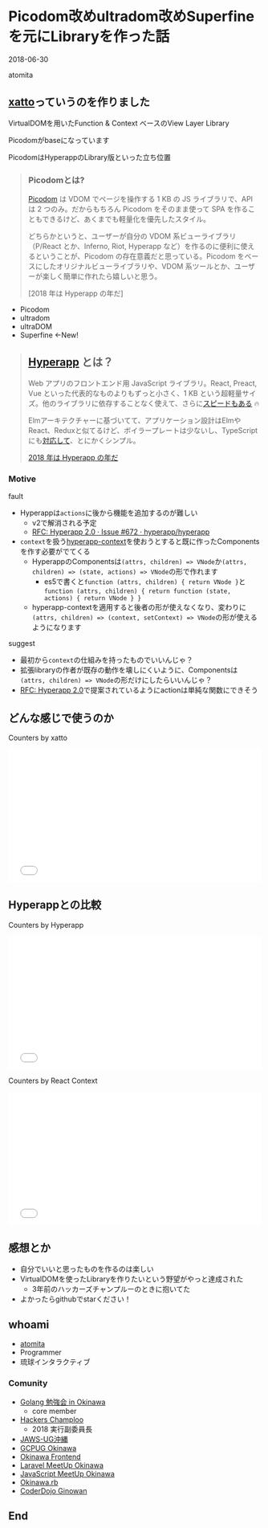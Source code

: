 # Picodom改めultradom改めSuperfineを元にLibraryを作った話

2018-06-30

atomita



## [xatto](https://www.npmjs.com/package/xatto)っていうのを作りました

VirtualDOMを用いたFunction & Context ベースのView Layer Library

Picodomがbaseになっています



PicodomはHyperappのLibrary版といった立ち位置  

> ### Picodomとは?
>
> [Picodom](https://github.com/picodom/picodom) は VDOM でページを操作する 1 KB の JS ライブラリで、API は 2 つのみ。だからもちろん Picodom をそのまま使って SPA を作ることもできるけど、あくまでも軽量化を優先したスタイル。
>
> どちらかというと、ユーザーが自分の VDOM 系ビューライブラリ（P/React とか、Inferno, Riot, Hyperapp など）を作るのに便利に使えるということが、Picodom の存在意義だと思っている。Picodom をベースにしたオリジナルビューライブラリや、VDOM 系ツールとか、ユーザーが楽しく簡単に作れたら嬉しいと思う。
>
> [2018 年は Hyperapp の年だ]

- Picodom
- ultradom
- ultraDOM
- Superfine ←New!



> ## [Hyperapp](https://github.com/hyperapp/hyperapp) とは？
>
> Web アプリのフロントエンド用 JavaScript ライブラリ。React, Preact, Vue といった代表的なものよりもずっと小さく、1 KB という超軽量サイズ。他のライブラリに依存することなく使えて、さらに[スピードもある](http://www.stefankrause.net/js-frameworks-benchmark7/table.html) :fire: 
>
> Elmアーキテクチャーに基づいてて、アプリケーション設計はElmやReact、Reduxと似てるけど、ボイラープレートは少ないし、TypeScriptにも[対応して](https://github.com/hyperapp/hyperapp/blob/master/hyperapp.d.ts)、とにかくシンプル。
>
> [2018 年は Hyperapp の年だ](https://qiita.com/JorgeBucaran/items/c48446babe0627e25ee6#%E9%9B%A3%E3%81%97%E3%81%8B%E3%81%A3%E3%81%9F%E3%81%A8%E3%81%93%E3%82%8D)



### Motive



fault

- Hyperappは`actions`に後から機能を追加するのが難しい
  - v2で解消される予定
   - [RFC: Hyperapp 2.0 · Issue #672 · hyperapp/hyperapp](https://github.com/hyperapp/hyperapp/issues/672)
- `context`を扱う[hyperapp-context](https://www.npmjs.com/package/hyperapp-context)を使おうとすると既に作ったComponentsを作す必要がでてくる
  - HyperappのComponentsは`(attrs, children) => VNode`か`(attrs, children) => (state, actions) => VNode`の形で作れます
    - es5で書くと`function (attrs, children) { return VNode }`と`function (attrs, children) { return function (state, actions) { return VNode } }`
  - hyperapp-contextを適用すると後者の形が使えなくなり、変わりに`(attrs, children) => (context, setContext) => VNode`の形が使えるようになります



suggest

- 最初から`context`の仕組みを持ったものでいいんじゃ？
- 拡張libraryの作者が既存の動作を壊しにくいように、Componentsは`(attrs, children) => VNode`の形だけにしたらいいんじゃ？
- [RFC: Hyperapp 2.0](https://github.com/hyperapp/hyperapp/issues/672)で提案されているようにactionは単純な関数にできそう



## どんな感じで使うのか



Counters by xatto

<iframe height='265' scrolling='no' title='counters by xatto' src='//codepen.io/atomita/embed/eKRpmP/?height=265&theme-id=light&default-tab=js,result&embed-version=2' frameborder='no' allowtransparency='true' allowfullscreen='true' style='width: 100%;'>See the Pen <a href='https://codepen.io/atomita/pen/eKRpmP/'>counters by xatto</a> by atomita (<a href='https://codepen.io/atomita'>@atomita</a>) on <a href='https://codepen.io'>CodePen</a>.
</iframe>



## Hyperappとの比較



Counters by Hyperapp

<iframe height='265' scrolling='no' title='Counters by hyperapp' src='//codepen.io/atomita/embed/oyQdMx/?height=265&theme-id=light&default-tab=js,result&embed-version=2' frameborder='no' allowtransparency='true' allowfullscreen='true' style='width: 100%;'>See the Pen <a href='https://codepen.io/atomita/pen/oyQdMx/'>Counters by hyperapp</a> by atomita (<a href='https://codepen.io/atomita'>@atomita</a>) on <a href='https://codepen.io'>CodePen</a>.
</iframe>



Counters by React Context

<iframe height='265' scrolling='no' title='React Counters with Context' src='//codepen.io/atomita/embed/NzEBwr/?height=265&theme-id=light&default-tab=js,result&embed-version=2' frameborder='no' allowtransparency='true' allowfullscreen='true' style='width: 100%;'>See the Pen <a href='https://codepen.io/atomita/pen/NzEBwr/'>React Counters with Context</a> by atomita (<a href='https://codepen.io/atomita'>@atomita</a>) on <a href='https://codepen.io'>CodePen</a>.
</iframe>



## 感想とか



- 自分でいいと思ったものを作るのは楽しい
- VirtualDOMを使ったLibraryを作りたいという野望がやっと達成された
  - 3年前のハッカーズチャンプルーのときに抱いてた
- よかったらgithubでstarください！



## whoami

- [atomita](https://github.com/atomita)
- Programmer
- 琉球インタラクティブ



### Comunity

- [Golang 勉強会 in Okinawa](https://okinawa-go.doorkeeper.jp/)
  - core member
- [Hackers Champloo](http://hackers-champloo.org/)
  - 2018 実行副委員長
- [JAWS-UG沖縄](https://jaws-ug-okinawa.doorkeeper.jp/)
- [GCPUG Okinawa](https://okipug.connpass.com/)
- [Okinawa Frontend](https://okinawa-frontend.doorkeeper.jp/)
- [Laravel MeetUp Okinawa](https://laravel-meetup-okinawa.connpass.com/)
- [JavaScript MeetUp Okinawa](https://javascript-meetup-okinawa.connpass.com/)
- [Okinawa.rb](http://ruby.okinawa/)
- [CoderDojo Ginowan](http://www.coderdojo-ginowan.com/)



## End
